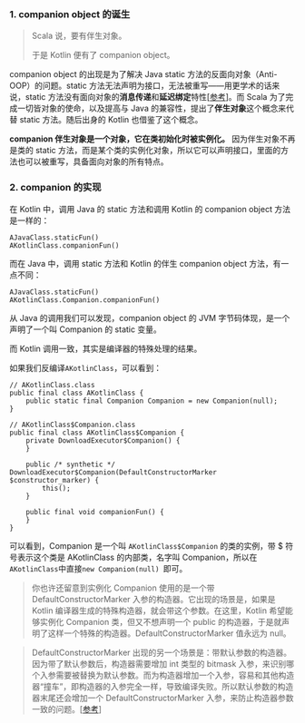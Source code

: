 ### 1. companion object 的诞生

> Scala 说，要有伴生对象。
> 
> 于是 Kotlin 便有了 companion object。

companion object 的出现是为了解决 Java static 方法的反面向对象（Anti-OOP）的问题。static 方法无法声明为接口，无法被重写——用更学术的话来说，static 方法没有面向对象的**消息传递**和**延迟绑定**特性[[参考](https://stackoverflow.com/questions/4002201/why-arent-static-methods-considered-good-oo-practice)]。而 Scala 为了完成一切皆对象的使命，以及提高与 Java 的兼容性，提出了**伴生对象**这个概念来代替 static 方法。随后出身的 Kotlin 也借鉴了这个概念。

**companion 伴生对象是一个对象，它在类初始化时被实例化。** 因为伴生对象不再是类的 static 方法，而是某个类的实例化对象，所以它可以声明接口，里面的方法也可以被重写，具备面向对象的所有特点。

### 2. companion 的实现

在 Kotlin 中，调用 Java 的 static 方法和调用 Kotlin 的 companion object 方法是一样的：

```
AJavaClass.staticFun()
AKotlinClass.companionFun()
```

而在 Java 中，调用 static 方法和 Kotlin 的伴生 companion object 方法，有一点不同：

```
AJavaClass.staticFun()
AKotlinClass.Companion.companionFun()
```

从 Java 的调用我们可以发现，companion object 的 JVM 字节码体现，是一个声明了一个叫 Companion 的 static 变量。

而 Kotlin 调用一致，其实是编译器的特殊处理的结果。

如果我们反编译```AKotlinClass```，可以看到：

```
// AKotlinClass.class
public final class AKotlinClass {
    public static final Companion Companion = new Companion(null);
}
```

```
// AKotlinClass$Companion.class
public final class AKotlinClass$Companion {
    private DownloadExecutor$Companion() {
    }

    public /* synthetic */ DownloadExecutor$Companion(DefaultConstructorMarker $constructor_marker) {
        this();
    }

    public final void companionFun() {
    }
}
```

可以看到，Companion 是一个叫 ```AKotlinClass$Companion``` 的类的实例，带 $ 符号表示这个类是 AKotlinClass 的内部类，名字叫 Companion，所以在```AKotlinClass```中直接```new Companion(null) ```即可。

> 你也许还留意到实例化 Companion 使用的是一个带 DefaultConstructorMarker 入参的构造器。它出现的场景是，如果是 Kotlin 编译器生成的特殊构造器，就会带这个参数。在这里，Kotlin 希望能够实例化 Companion 类，但又不想声明一个 public 的构造器，于是就声明了这样一个特殊的构造器。DefaultConstructorMarker 值永远为 null。


> DefaultConstructorMarker 出现的另一个场景是：带默认参数的构造器。因为带了默认参数后，构造器需要增加 int 类型的 bitmask 入参，来识别哪个入参需要被替换为默认参数。而为构造器增加一个入参，容易和其他构造器“撞车”，即构造器的入参完全一样，导致编译失败。所以默认参数的构造器末尾还会增加一个 DefaultConstructorMarker 入参，来防止构造器参数一致的问题。[[参考](https://stackoverflow.com/questions/53912047/two-additional-types-in-default-constructor-in-kotlin)]
